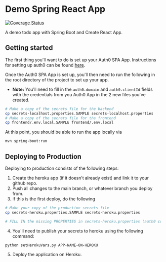 # Demo Spring React App

[![Coverage Status](https://coveralls.io/repos/github/ucsb-cs156-f20/demo-spring-nextjs-app/badge.svg?branch=master)](https://coveralls.io/github/ucsb-cs156-f20/demo-spring-nextjs-app?branch=master)

A demo todo app with Spring Boot and Create React App.

## Getting started

The first thing you'll want to do is set up your Auth0 SPA App. Instructions for setting up auth0 can be found [here](./frontend/docs/auth0.md).

Once the Auth0 SPA App is set up, you'll then need to run the following in the root directory of the project to set up your app.

- **Note:** You'll need to fill in the `auth0.domain` and `auth0.clientId` fields with the credentials from you Auth0 App in the 2 new files you've created.

```bash
# Make a copy of the secrets file for the backend
cp secrets-localhost.properties.SAMPLE secrets-localhost.properties
# Make a copy of the secrets file for the frontend
cp frontend/.env.local.SAMPLE frontend/.env.local
```

At this point, you should be able to run the app locally via

```bash
mvn spring-boot:run
```

## Deploying to Production

Deploying to production consists of the following steps:

1. Create the heroku app (if it doesn't already exist) and link it to your github repo.
2. Push all changes to the main branch, or whatever branch you deploy from.
3. If this is the first deploy, do the following

```bash
# Make your copy of the production secrets file
cp secrets-heroku.properties.SAMPLE secrets-heroku.properties

# FILL IN the missing PROPERTIES in secrets-heroku.properties (auth0 creds can carry over from localhost file)
```

4. You'll need to publish your secrets to heroku using the following command:

```bash
python setHerokuVars.py APP-NAME-ON-HEROKU
```

5. Deploy the application on Heroku.
